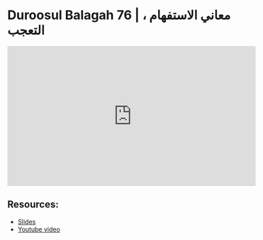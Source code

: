 # Duroosul Balagah 76 | معاني الاستفهام ، التعجب
                
<iframe width="560" height="315" src="https://www.youtube-nocookie.com/embed/KATWTO5j-wk?start=0" frameborder="0" allow="accelerometer; autoplay; encrypted-media; gyroscope; picture-in-picture" allowfullscreen="allowfullscreen">
</iframe><BR>

## Resources:
- [Slides](https://github.com/arshare/resources_balagha_pdfs)
- [Youtube video](https://www.youtube.com/watch?v=KATWTO5j-wk&list=PLzn0qdi6JpdvvXVuJ7kIusNquSxeyKJvc)

